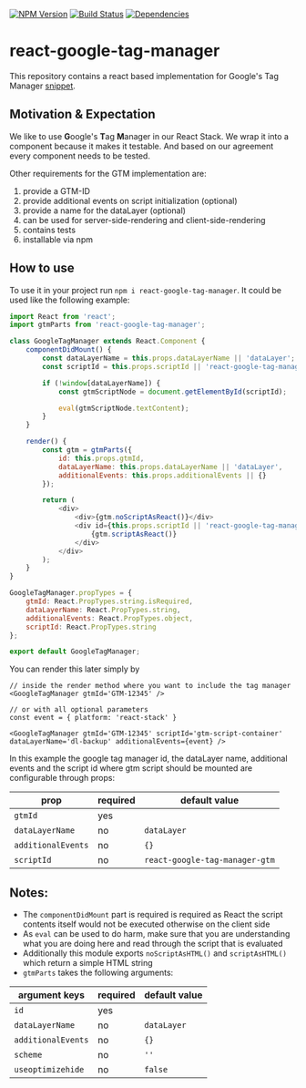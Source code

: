 [![NPM Version](https://img.shields.io/npm/v/react-google-tag-manager.svg?style=flat)](https://www.npmjs.org/package/react-google-tag-manager)
[![Build Status](https://img.shields.io/travis/holidaycheck/react-google-tag-manager/master.svg?style=flat)](https://travis-ci.org/holidaycheck/react-google-tag-manager)
[![Dependencies](http://img.shields.io/david/holidaycheck/react-google-tag-manager.svg?style=flat)](https://david-dm.org/holidaycheck/react-google-tag-manager)

# react-google-tag-manager

This repository contains a react based implementation for
Google's Tag Manager [snippet](https://developers.google.com/tag-manager/quickstart).

## Motivation & Expectation

We like to use **G**oogle's **T**ag **M**anager in our React Stack. We wrap it into a component because
it makes it testable. And based on our agreement every component needs to be tested.

Other requirements for the GTM implementation are:

1. provide a GTM-ID
1. provide additional events on script initialization (optional)
1. provide a name for the dataLayer (optional)
1. can be used for server-side-rendering and client-side-rendering
1. contains tests
1. installable via npm

## How to use

To use it in your project run `npm i react-google-tag-manager`. It could be used like the following example:

```javascript
import React from 'react';
import gtmParts from 'react-google-tag-manager';

class GoogleTagManager extends React.Component {
    componentDidMount() {
        const dataLayerName = this.props.dataLayerName || 'dataLayer';
        const scriptId = this.props.scriptId || 'react-google-tag-manager-gtm';

        if (!window[dataLayerName]) {
            const gtmScriptNode = document.getElementById(scriptId);

            eval(gtmScriptNode.textContent);
        }
    }

    render() {
        const gtm = gtmParts({
            id: this.props.gtmId,
            dataLayerName: this.props.dataLayerName || 'dataLayer',
            additionalEvents: this.props.additionalEvents || {}
        });

        return (
            <div>
                <div>{gtm.noScriptAsReact()}</div>
                <div id={this.props.scriptId || 'react-google-tag-manager-gtm'}>
                    {gtm.scriptAsReact()}
                </div>
            </div>
        );
    }
}

GoogleTagManager.propTypes = {
    gtmId: React.PropTypes.string.isRequired,
    dataLayerName: React.PropTypes.string,
    additionalEvents: React.PropTypes.object,
    scriptId: React.PropTypes.string
};

export default GoogleTagManager;
```

You can render this later simply by

```
// inside the render method where you want to include the tag manager
<GoogleTagManager gtmId='GTM-12345' />

// or with all optional parameters
const event = { platform: 'react-stack' }

<GoogleTagManager gtmId='GTM-12345' scriptId='gtm-script-container' dataLayerName='dl-backup' additionalEvents={event} />
```

In this example the google tag manager id, the dataLayer name, additional events and the script id where gtm script should be mounted are configurable through props:

| prop                | required      | default value                   |
| ------------------- | ------------- |-------------------------------- |
| `gtmId`             | yes           |                                 |
| `dataLayerName`     | no            | `dataLayer`                     |
| `additionalEvents`  | no            | `{}`                            |
| `scriptId`          | no            | `react-google-tag-manager-gtm`  |

## Notes:

* The `componentDidMount` part is required is required as React the script contents itself would not be executed otherwise on the client side
* As `eval` can be used to do harm, make sure that you are understanding what you are doing here and read through the script that is evaluated
* Additionally this module exports `noScriptAsHTML()` and `scriptAsHTML()` which return a simple HTML string
* `gtmParts` takes the following arguments:

| argument keys       | required      | default value |
| ------------------- | ------------- | ------------- |
| `id`                | yes           |               |
| `dataLayerName`     | no            | `dataLayer`   |
| `additionalEvents`  | no            | `{}`          |
| `scheme`            | no            | `''`          |
| `useoptimizehide`   | no            | `false`       |
